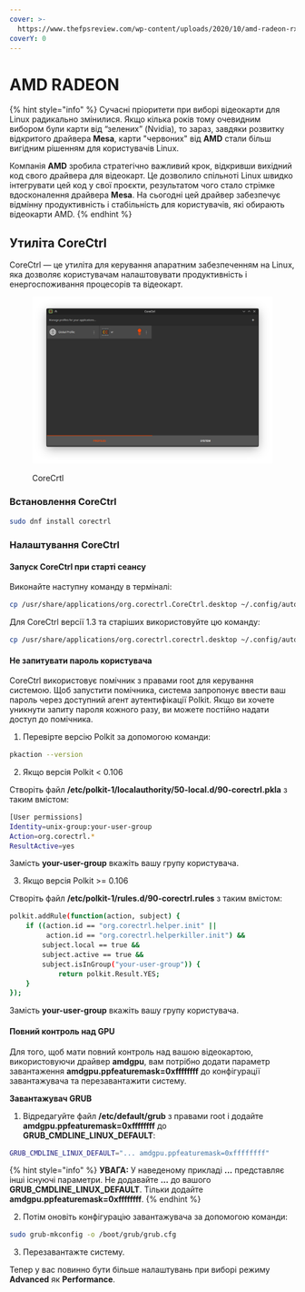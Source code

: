 ```yaml
---
cover: >-
  https://www.thefpsreview.com/wp-content/uploads/2020/10/amd-radeon-rx-6000-series-where-gaming-begins-tease-1-scaled.jpg
coverY: 0
---
```


# AMD RADEON

{% hint style="info" %}
Сучасні пріоритети при виборі відеокарти для Linux радикально змінилися. Якщо кілька років тому очевидним вибором були карти від “зелених” (Nvidia), то зараз, завдяки розвитку відкритого драйвера **Mesa**, карти "червоних" від **AMD** стали більш вигідним рішенням для користувачів Linux.

Компанія **AMD** зробила стратегічно важливий крок, відкривши вихідний код свого драйвера для відеокарт. Це дозволило спільноті Linux швидко інтегрувати цей код у свої проєкти, результатом чого стало стрімке вдосконалення драйвера **Mesa**. На сьогодні цей драйвер забезпечує відмінну продуктивність і стабільність для користувачів, які обирають відеокарти AMD.
{% endhint %}

## **Утиліта CoreCtrl**

CoreCtrl — це утиліта для керування апаратним забезпеченням на Linux, яка дозволяє користувачам налаштовувати продуктивність і енергоспоживання процесорів та відеокарт.&#x20;

<figure><img src="../../.gitbook/assets/image (2) (1) (1) (1).png" alt=""><figcaption><p>  CoreCrtl</p></figcaption></figure>

### Встановлення  CoreCtrl

```bash
sudo dnf install corectrl
```

### Налаштування CoreCtrl

#### **Запуск CoreCtrl при старті сеансу**

Виконайте наступну команду в терміналі:

```bash
cp /usr/share/applications/org.corectrl.CoreCtrl.desktop ~/.config/autostart/org.corectrl.CoreCtrl.desktop
```

Для CoreCtrl версії 1.3 та старіших використовуйте цю команду:

```bash
cp /usr/share/applications/org.corectrl.corectrl.desktop ~/.config/autostart/org.corectrl.CoreCtrl.desktop
```

#### **Не запитувати пароль користувача**

CoreCtrl використовує помічник з правами root для керування системою. Щоб запустити помічника, система запропонує ввести ваш пароль через доступний агент аутентифікації Polkit. Якщо ви хочете уникнути запиту пароля кожного разу, ви можете постійно надати доступ до помічника.

1. Перевірте версію Polkit за допомогою команди:

```bash
pkaction --version
```

2. Якщо версія Polkit < 0.106

Створіть файл **/etc/polkit-1/localauthority/50-local.d/90-corectrl.pkla** з таким вмістом:

```bash
[User permissions]
Identity=unix-group:your-user-group
Action=org.corectrl.*
ResultActive=yes
```

Замість **your-user-group** вкажіть вашу групу користувача.

3. Якщо версія Polkit >= 0.106

Створіть файл **/etc/polkit-1/rules.d/90-corectrl.rules** з таким вмістом:

```bash
polkit.addRule(function(action, subject) {
    if ((action.id == "org.corectrl.helper.init" ||
         action.id == "org.corectrl.helperkiller.init") &&
        subject.local == true &&
        subject.active == true &&
        subject.isInGroup("your-user-group")) {
            return polkit.Result.YES;
    }
});
```

Замість **your-user-group** вкажіть вашу групу користувача.

#### Повний контроль над GPU

Для того, щоб мати повний контроль над вашою відеокартою, використовуючи драйвер **amdgpu**, вам потрібно додати параметр завантаження **amdgpu.ppfeaturemask=0xffffffff** до конфігурації завантажувача та перезавантажити систему.

**Завантажувач GRUB**

1. Відредагуйте файл **/etc/default/grub** з правами root і додайте **amdgpu.ppfeaturemask=0xffffffff** до **GRUB\_CMDLINE\_LINUX\_DEFAULT**:

```bash
GRUB_CMDLINE_LINUX_DEFAULT="... amdgpu.ppfeaturemask=0xffffffff"
```

{% hint style="info" %}
**УВАГА:** У наведеному прикладі **...** представляє інші існуючі параметри. Не додавайте **...** до вашого **GRUB\_CMDLINE\_LINUX\_DEFAULT**. Тільки додайте **amdgpu.ppfeaturemask=0xffffffff**.
{% endhint %}

2. Потім оновіть конфігурацію завантажувача за допомогою команди:

```bash
sudo grub-mkconfig -o /boot/grub/grub.cfg
```

3. Перезавантажте систему.

Тепер у вас повинно бути більше налаштувань при виборі режиму **Advanced** як **Performance**.
